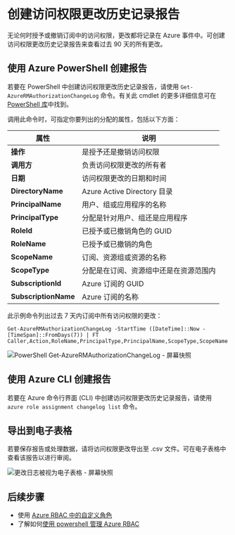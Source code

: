 <properties
    pageTitle="访问报告 - Azure RBAC | Azure"
    description="生成一个列出过去 90 天内使用基于角色的访问控制对 Azure 订阅的访问权限进行的所有更改的报告。"
    services="active-directory"
    documentationcenter=""
    author="kgremban"
    manager="femila"
    editor="" />
<tags
    ms.assetid="2bc68595-145e-4de3-8b71-3a21890d13d9"
    ms.service="active-directory"
    ms.devlang="na"
    ms.topic="article"
    ms.tgt_pltfrm="na"
    ms.workload="identity"
    ms.date="02/17/2017"
    wacn.date="03/07/2017"
    ms.author="kgremban" />

# 创建访问权限更改历史记录报告
无论何时授予或撤销订阅中的访问权限，更改都将记录在 Azure 事件中。可创建访问权限更改历史记录报告来查看过去 90 天的所有更改。

## 使用 Azure PowerShell 创建报告
若要在 PowerShell 中创建访问权限更改历史记录报告，请使用 `Get-AzureRMAuthorizationChangeLog` 命令。有关此 cmdlet 的更多详细信息可在 [PowerShell 库](https://www.powershellgallery.com/packages/AzureRM.Storage/1.0.6/Content/ResourceManagerStartup.ps1)中找到。

调用此命令时，可指定你要列出的分配的属性，包括以下方面：

| 属性 | 说明 |
| --- | --- |
| **操作** |是授予还是撤销访问权限 |
| **调用方** |负责访问权限更改的所有者 |
| **日期** |访问权限更改的日期和时间 |
| **DirectoryName** |Azure Active Directory 目录 |
| **PrincipalName** |用户、组或应用程序的名称 |
| **PrincipalType** |分配是针对用户、组还是应用程序 |
| **RoleId** |已授予或已撤销角色的 GUID |
| **RoleName** |已授予或已撤销的角色 |
| **ScopeName** |订阅、资源组或资源的名称 |
| **ScopeType** |分配是在订阅、资源组中还是在资源范围内 |
| **SubscriptionId** |Azure 订阅的 GUID |
| **SubscriptionName** |Azure 订阅的名称 |

此示例命令列出过去 7 天内订阅中所有访问权限的更改：

	
	Get-AzureRMAuthorizationChangeLog -StartTime ([DateTime]::Now - [TimeSpan]::FromDays(7)) | FT Caller,Action,RoleName,PrincipalType,PrincipalName,ScopeType,ScopeName


![PowerShell Get-AzureRMAuthorizationChangeLog - 屏幕快照](./media/role-based-access-control-configure/access-change-history.png)

## 使用 Azure CLI 创建报告
若要在 Azure 命令行界面 (CLI) 中创建访问权限更改历史记录报告，请使用 `azure role assignment changelog list` 命令。

## 导出到电子表格
若要保存报告或处理数据，请将访问权限更改导出至 .csv 文件。可在电子表格中查看该报告以进行审阅。

![更改日志被视为电子表格 - 屏幕快照](./media/role-based-access-control-configure/change-history-spreadsheet.png)  


## 后续步骤
- 使用 [Azure RBAC 中的自定义角色](/documentation/articles/role-based-access-control-custom-roles/)
- 了解如何[使用 powershell 管理 Azure RBAC](/documentation/articles/role-based-access-control-manage-access-powershell/)

<!---HONumber=Mooncake_0227_2017-->
<!---Update_Description: wording update -->